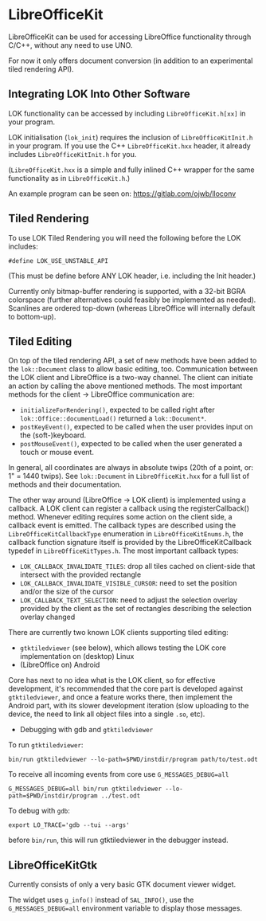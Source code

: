 # LibreOfficeKit

LibreOfficeKit can be used for accessing LibreOffice functionality
through C/C++, without any need to use UNO.

For now it only offers document conversion (in addition to an experimental
tiled rendering API).

## Integrating LOK Into Other Software

LOK functionality can be accessed by including `LibreOfficeKit.h[xx]` in your
program.

LOK initialisation (`lok_init`) requires the inclusion of `LibreOfficeKitInit.h` in
your program. If you use the C++ `LibreOfficeKit.hxx` header, it already includes
`LibreOfficeKitInit.h` for you.

(`LibreOfficeKit.hxx` is a simple and fully inlined C++ wrapper for the same
functionality as in `LibreOfficeKit.h`.)

An example program can be seen on:
<https://gitlab.com/ojwb/lloconv>

## Tiled Rendering

To use LOK Tiled Rendering you will need the following before the LOK includes:

    #define LOK_USE_UNSTABLE_API

(This must be define before ANY LOK header, i.e. including the Init header.)

Currently only bitmap-buffer rendering is supported, with a 32-bit BGRA
colorspace (further alternatives could feasibly be implemented as needed).
Scanlines are ordered top-down (whereas LibreOffice will internally default
to bottom-up).

## Tiled Editing

On top of the tiled rendering API, a set of new methods have been added to the
`lok::Document` class to allow basic editing, too. Communication between the LOK
client and LibreOffice is a two-way channel. The client can initiate an action
by calling the above mentioned methods. The most important methods for the
client -> LibreOffice communication are:

- `initializeForRendering()`, expected to be called right after
  `lok::Office::documentLoad()` returned a `lok::Document*`.
- `postKeyEvent()`, expected to be called when the user provides input on the
  (soft-)keyboard.
- `postMouseEvent()`, expected to be called when the user generated a touch or
  mouse event.

In general, all coordinates are always in absolute twips (20th of a point, or:
1" = 1440 twips). See `lok::Document` in `LibreOfficeKit.hxx` for a full list of
methods and their documentation.

The other way around (LibreOffice -> LOK client) is implemented using a
callback. A LOK client can register a callback using the registerCallback()
method. Whenever editing requires some action on the client side, a callback
event is emitted. The callback types are described using the
`LibreOfficeKitCallbackType` enumeration in `LibreOfficeKitEnums.h`, the callback
function signature itself is provided by the LibreOfficeKitCallback typedef in
`LibreOfficeKitTypes.h`. The most important callback types:

- `LOK_CALLBACK_INVALIDATE_TILES`: drop all tiles cached on client-side that
  intersect with the provided rectangle
- `LOK_CALLBACK_INVALIDATE_VISIBLE_CURSOR`: need to set the position and/or the
  size of the cursor
- `LOK_CALLBACK_TEXT_SELECTION`: need to adjust the selection overlay provided
  by the client as the set of rectangles describing the selection overlay
  changed

There are currently two known LOK clients supporting tiled editing:

- `gtktiledviewer` (see below), which allows testing the LOK core implementation
  on (desktop) Linux
- (LibreOffice on) Android

Core has next to no idea what is the LOK client, so for effective development,
it's recommended that the core part is developed against `gtktiledviewer`, and
once a feature works there, then implement the Android part, with its slower
development iteration (slow uploading to the device, the need to link all
object files into a single `.so`, etc).

* Debugging with gdb and `gtktiledviewer`

To run `gtktiledviewer`:

    bin/run gtktiledviewer --lo-path=$PWD/instdir/program path/to/test.odt

To receive all incoming events from core use `G_MESSAGES_DEBUG=all`

    G_MESSAGES_DEBUG=all bin/run gtktiledviewer --lo-path=$PWD/instdir/program ../test.odt

To debug with `gdb`:

    export LO_TRACE='gdb --tui --args'

before `bin/run`, this will run gtktiledviewer in the debugger instead.

## LibreOfficeKitGtk

Currently consists of only a very basic GTK document viewer widget.

The widget uses `g_info()` instead of `SAL_INFO()`, use the `G_MESSAGES_DEBUG=all`
environment variable to display those messages.
